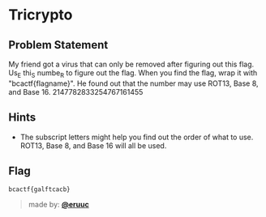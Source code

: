 # Tricrypto

## Problem Statement
My friend got a virus that can only be removed after figuring out this flag. Us<sub>E</sub> thi<sub>S</sub> numbe<sub>R</sub> to figure out the flag. When you find the flag, wrap it with "bcactf{flagname}". He found out that the number may use ROT13, Base 8, and Base 16.
  2147782833254767161455  

## Hints
* The subscript letters might help you find out the order of what to use. ROT13, Base 8, and Base 16 will all be used.

## Flag
`bcactf{galftcacb}`

> made by: [**@eruuc**](https://github.com/eruuc)
